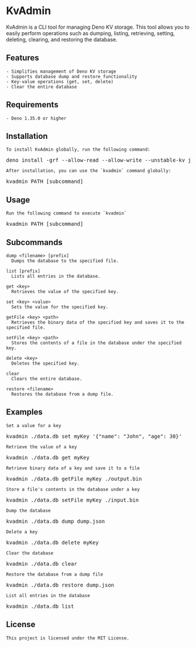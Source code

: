 # KvAdmin

KvAdmin is a CLI tool for managing Deno KV storage. This tool allows you to
easily perform operations such as dumping, listing, retrieving, setting,
deleting, clearing, and restoring the database.

## Features

    - Simplifies management of Deno KV storage
    - Supports database dump and restore functionality
    - Key-value operations (get, set, delete)
    - Clear the entire database

## Requirements

    - Deno 1.35.0 or higher

## Installation

    To install KvAdmin globally, run the following command:

<pre>
deno install -grf --allow-read --allow-write --unstable-kv jsr:@kenta/kvadmin/cli -n kvadmin
</pre>

    After installation, you can use the `kvadmin` command globally:

<pre>
kvadmin PATH [subcommand]
</pre>

## Usage

    Run the following command to execute `kvadmin`

<pre>
kvadmin PATH [subcommand]
</pre>

## Subcommands

    dump <filename> [prefix]
      Dumps the database to the specified file.

    list [prefix]
      Lists all entries in the database.

    get <key>
      Retrieves the value of the specified key.

    set <key> <value>
      Sets the value for the specified key.

    getFile <key> <path>
      Retrieves the binary data of the specified key and saves it to the specified file.

    setFile <key> <path>
      Stores the contents of a file in the database under the specified key.

    delete <key>
      Deletes the specified key.

    clear
      Clears the entire database.

    restore <filename>
      Restores the database from a dump file.

## Examples

    Set a value for a key

<pre>
kvadmin ./data.db set myKey '{"name": "John", "age": 30}'
</pre>

    Retrieve the value of a key

<pre>
kvadmin ./data.db get myKey
</pre>

    Retrieve binary data of a key and save it to a file

<pre>
kvadmin ./data.db getFile myKey ./output.bin
</pre>

    Store a file's contents in the database under a key

<pre>
kvadmin ./data.db setFile myKey ./input.bin
</pre>

    Dump the database

<pre>
kvadmin ./data.db dump dump.json
</pre>

    Delete a key

<pre>
kvadmin ./data.db delete myKey
</pre>

    Clear the database

<pre>
kvadmin ./data.db clear
</pre>

    Restore the database from a dump file

<pre>
kvadmin ./data.db restore dump.json
</pre>

    List all entries in the database

<pre>
kvadmin ./data.db list
</pre>

## License

    This project is licensed under the MIT License.
